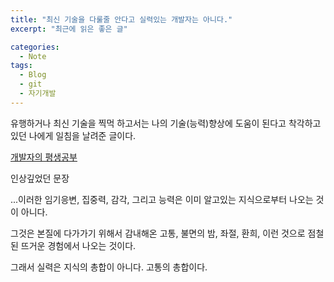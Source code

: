 ```yaml
---
title: "최신 기술을 다룰줄 안다고 실력있는 개발자는 아니다."
excerpt: "최근에 읽은 좋은 글"

categories:
  - Note
tags:
  - Blog
  - git
  - 자기개발
---
```


유행하거나 최신 기술을 찍먹 하고서는
나의 기술(능력)향상에 도움이 된다고 착각하고 있던 나에게 일침을 날려준 글이다.

[개발자의 평생공부](https://zdnet.co.kr/view/?no=20170616090644#_enliple)

인상깊었던 문장

...이러한 임기응변, 집중력, 감각, 그리고 능력은 이미 알고있는 지식으로부터 나오는 것이 아니다.

그것은 본질에 다가가기 위해서 감내해온 고통, 불면의 밤, 좌절, 환희, 이런 것으로 점철된 뜨거운 경험에서 나오는 것이다.

그래서 실력은 지식의 총합이 아니다. 고통의 총합이다.

